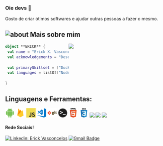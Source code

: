 ### Oie devs 👋

Gosto de criar ótimos softwares e ajudar outras pessoas a fazer o mesmo.

## <img width="45" alt="about" src="https://raw.github.com/elizarov/elizarov/master/about.png"> Mais sobre mim

<img align="right" width="300" src="https://i2.wp.com/allhtaccess.info/wp-content/uploads/2018/03/programming.gif?fit=1281%2C716&ssl=1" />

```kotlin
object **ERICK** {
 val name = "Erick X. Vasconcelos"
 val acknowledgements = "Desenvolvimento Mobile e Web, API REST, Infraestrutura"
 
 val primarySkillset = ["Docker", "Android", "API REST"]
 val languages = listOf("NodeJS", "Python", "JavaScript", "Flutter", "Bash") 

}
```

## **Linguagens e Ferramentas:**  

<code><img height="30" src="https://raw.githubusercontent.com/github/explore/80688e429a7d4ef2fca1e82350fe8e3517d3494d/topics/android/android.png"></code>
<code><img height="30" src="https://raw.githubusercontent.com/github/explore/80688e429a7d4ef2fca1e82350fe8e3517d3494d/topics/firebase/firebase.png"></code>
<code><img height="30" src="https://raw.githubusercontent.com/github/explore/80688e429a7d4ef2fca1e82350fe8e3517d3494d/topics/javascript/javascript.png"></code>
<code><img height="30" src="https://raw.githubusercontent.com/github/explore/80688e429a7d4ef2fca1e82350fe8e3517d3494d/topics/visual-studio-code/visual-studio-code.png"></code>
<code><img height="30" src="https://raw.githubusercontent.com/github/explore/80688e429a7d4ef2fca1e82350fe8e3517d3494d/topics/git/git.png"></code>
<code><img height="30" src="https://raw.githubusercontent.com/github/explore/80688e429a7d4ef2fca1e82350fe8e3517d3494d/topics/terminal/terminal.png"></code>
<code><img height="30" src="https://raw.githubusercontent.com/github/explore/80688e429a7d4ef2fca1e82350fe8e3517d3494d/topics/html/html.png"></code>
<code><img height="30" src="https://raw.githubusercontent.com/github/explore/80688e429a7d4ef2fca1e82350fe8e3517d3494d/topics/css/css.png"></code>
<code><img height="30" src="https://i.imgur.com/DKdHLuw.png"></code>
<code><img height="30" src="https://www.pikpng.com/pngl/m/430-4309640_js-logo-nodejs-logo-clipart.png"></code>
<code><img height="30" src="https://i.imgur.com/l6T02q5.png"></code>



#### Rede Sociais!

[![Linkedin: Erick Vasconcelos](https://img.shields.io/badge/-USERNAME-blue?style=flat-square&logo=Linkedin&logoColor=white&link=https://www.linkedin.com/in/erick-vasconcelos-50baa8150/)](https://www.linkedin.com/in/erick-vasconcelos-50baa8150/)
[![Gmail Badge](https://img.shields.io/badge/-seuemail@email.com-006bed?style=flat-square&logo=Gmail&logoColor=white&link=mailto:erick_vasconcelos_contato@outlook.com)](mailto:erick_vasconcelos_contato@outlook.com)

